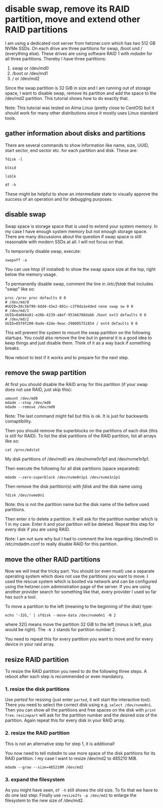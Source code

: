# disable swap, remove its RAID partition, move and extend other RAID partitions

I am using a dedicated root server from hetzner.com which has two 512 GB NVMe SSDs. On each drive are three partitions for swap, /boot und / (everything else). 
These drives are using software RAID 1 with *mdadm* for all three partitions. Thereby I have three partitions:

1. swap or /dev/md0
2. /boot or /dev/md1
3. / or /dev/md2

Since the swap partition is 32 GiB in size and I am running out of storage space, I want to disable swap, remove its partition and add the space to the /dev/md2 partition. 
This tutorial shows how to do exactly that. 

Note: This tutorial was tested on Alma Linux (pretty close to CentOS) but it should work for many other distributions since it mostly uses Linux standard tools.

## gather information about disks and partitions

There are several commands to show information like name, size, UUID, start sector, end sector etc. for each partition and disk. These are:

`fdisk -l`

`blkid`

`lsblk`

`df -h`

These might be helpful to show an intermediate state to visually approve the success of an operation and for debugging purposes.

## disable swap

Swap space is storage space that is used to extend your system memory. In my case I have enough system memory but not enough storage space. 
There are many discussions about the question if swap space is still reasonable with modern SSDs at all. I will not focus on that.

To temporarily disable swap, execute:

`swapoff -a`

You can use *htop* (if installed) to show the swap space size at the top, right below the memory usage.

To permanently disable swap, comment the line in */etc/fstab* that includes "swap" like so:

```
proc /proc proc defaults 0 0
# /dev/md/0
#UUID=38c56f99-6dd4-43e2-801c-c379da1e4ded none swap sw 0 0
# /dev/md/1
UUID=8a084a81-e20b-4239-a8ef-95346788dab6 /boot ext3 defaults 0 0
# /dev/md/2
UUID=85f9f200-0ade-42de-9eac-298005751854 / ext4 defaults 0 0
```

This will prevent the system to mount the swap partition on the following startups. 
You could also remove the line but in general it is a good idea to keep things and just disable them. Think of it as a way back if something breaks.

Now reboot to test if it works and to prepare for the next step.

## remove the swap partition

At first you should disable the RAID array for this partition (if your swap does not use RAID, just skip this):

```
umount /dev/md0
mdadm --stop /dev/md0
mdadm --remove /dev/md0
```

Note: The last command might fail but this is ok. It is just for backwards comaptibility.

Then you should remove the superblocks on the partitions of each disk (this is still for RAID). To list the disk partitions of the RAID partition, list all arrays like so:

`cat /proc/mdstat`

My disk partitions of /dev/md0 are /dev/nvme0n1p1 and /dev/nvme1n1p1.

Then execute the following for all disk partitions (space separated):

`mdadm --zero-superblock /dev/nvme0n1p1 /dev/nvme1n1p1`

Then remove the disk partition(s) with *fdisk* and the disk name using

`fdisk /dev/nvme0n1`

Note: this is not the partition name but the disk name of the before used partitions.

Then enter `d` to delete a partition. It will ask for the partition number which is 1 in my case. Enter it and your partition will be deleted. 
Repeat this step for every disk if you are using RAID.

Note: I am not sure why but I had to comment the line regarding /dev/md0 in /etc/mdadm.conf to really disable RAID for this partition. 

## move the other RAID partitions

Now we will treat the tricky part. You should (or even must) use a separate operating system which does not use the partitions you want to move. 
I used the rescue system which is booted via network and can be configured using the hetzner.com administration page of the server. 
If you are using another provider search for something like that, every provider I used so far has such a tool.

To move a partition to the left (meaning to the beginning of the disk) type:

`echo '-32G,' | sfdisk --move-data /dev/nvme0n1 -N 2`

where 32G means move the partition 32 GiB to the left (minus is left, plus would be right). The `-N 2` stands for partition number 2. 

You need to repeat this for every partition you want to move and for every device in your raid array.

## resize RAID partition

To resize the RAID partition you need to do the following three steps. A reboot after each step is recommended or even mandatory.

### 1. resize the disk partitions

Use *parted* for resizing (just enter `parted`, it will start the interactive tool). There you need to select the correct disk using e.g. `select /dev/nvme0n1`. 
Then you can show all the partitions and free spaces on the disk with `print free`. `resizepart` will ask for the partition number and the desired size of the partition.
Again repeat this for every disk in your RAID array.

### 2. resize the RAID partition

This is not an alternative step for step 1, it is additional! 

You now need to tell *mdadm* to use more space of the disk partitions for its RAID partition. I my case I want to resize /dev/md2 to 485210 MiB.

`mdadm --grow --size=485210M /dev/md2`

### 3. expand the filesystem

As you might have seen, `df -h` still shows the old size. To fix that we have to do one last step:
Finally use `resize2fs -p /dev/md2` to enlarge the filesystem to the new size of /dev/md2.